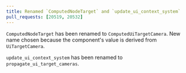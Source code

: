 ```yaml
---
title: Renamed `ComputedNodeTarget` and `update_ui_context_system`
pull_requests: [20519, 20532]
---
```


`ComputedNodeTarget` has been renamed to `ComputedUiTargetCamera`. New name chosen because the component's value is derived from `UiTargetCamera`.

`update_ui_context_system` has been renamed to `propagate_ui_target_cameras`.
